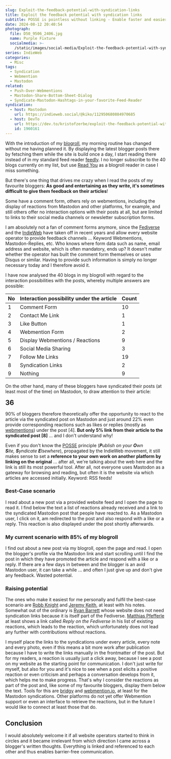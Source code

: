```yaml
---
slug: Exploit-the-feedback-potential-with-syndication-links
title: Exploit the feedback potential with syndication links
subtitle: POSSE is pointless without linking - Enable faster and easier feedback on your website
date: 2024-08-12 20:40:54
photograph:
  file: D50_9506_2406.jpg
  name: Purple Fixture
  socialmedia: >-
    /static/images/social-media/Exploit-the-feedback-potential-with-syndication-links.png
series: IndieWeb
categories:
  - Misc
tags:
  - Syndication
  - Webmention
  - Mastodon
related:
  - Push-Over-Webmentions
  - Mastodon-Share-Bottom-Sheet-Dialog
  - Syndicate-Mastodon-Hashtags-in-your-favorite-Feed-Reader
syndication:
  - host: Mastodon
    url: https://indieweb.social/@kiko/112950680884970685
  - host: DevTo
    url: https://dev.to/kristofzerbe/exploit-the-feedback-potential-with-syndication-links-42oh
    id: 1960161
---
```


With the introduction of my [blogroll](/blogroll/), my morning routine has changed without me having planned it. By displaying the latest blogger posts there by fetsching them while the site is build once a day, I start reading there instead of in my standard feed reader [feedly](https://feedly.com/). I no longer subscribe to the 40 blogs currently on my list, but use [Read You](https://github.com/Ashinch/ReadYou) as a blogroll reader in case I miss something. 

But there's one thing that drives me crazy when I read the posts of my favourite bloggers: **As good and entertaining as they write, it's sometimes difficult to give them feedback on their articles**!

Some have a comment form, others rely on webmentions, including the display of reactions from Mastodon and other platforms, for example, and still others offer no interaction options with their posts at all, but are limited to links to their social media channels or newsletter subscription forms.

<!-- more -->

I am absolutely not a fan of comment forms anymore, since the [Fediverse](https://en.wikipedia.org/wiki/Fediverse) and the [IndieWeb](https://indieweb.org/) have taken off in recent years and allow every website operator to provide feedback channels ... Keyword Webmentions, Mastodon-Replies, etc. Who knows where form data such as name, email address and website, which is often mandatory, ends up? It doesn't matter whether the operator has built the comment form themselves or uses Disqus or similar. Having to provide such information is simply no longer necessary today and I therefore avoid it. 

I have now analysed the 40 blogs in my blogroll with regard to the interaction possibilities with the posts, whereby multiple answers are possible:

| No  | Interaction possibility under the article | Count |
| --- | ----------------------------------------- | ----- |
| 1   | Comment Form                              | 10    |
| 2   | Contact Me Link                           | 1     |
| 3   | Like Button                               | 1     |
| 4   | Webmention Form                           | 2     |
| 5   | Display Webmentions / Reactions           | 9     |
| 6   | Social Media Sharing                      | 3     |
| 7   | Follow Me Links                           | 19    |
| 8   | Syndication Links                         | 2     |
| 9   | Nothing                                   | 9     |

On the other hand, many of these bloggers have syndicated their posts (at least most of the time) on Mastodon, to draw attention to their article:

<span style="font-weight:bold;font-size:150%">36</span>

90% of bloggers therefore theoretically offer the opportunity to react to the article via the syndicated post on Mastodon and just around 22% even provide corresponding reactions such as likes or replies (mostly as [webmentions](https://indieweb.org/Webmention)) under the post \[4\]. **But only 5% link from their article to the syndicated post \[8\]** ... and I don't understand why!

Even if you don't know the [POSSE](https://indieweb.org/POSSE) principle (_**P**ublish on your **O**wn **S**ite, **S**yndicate **E**lsewhere_), propagated by the IndieWeb movement, it still makes sense to set a **reference to your own work on another platform by linking on the original** ... after all, we're talking about the web here and the link is still its most powerful tool. After all, not everyone uses Mastodon as a gateway for browsing and reading, but often it is the website via which articles are accessed initially. Keyword: RSS feeds!

### Best-Case scenario

I read about a new post via a provided website feed and I open the page to read it. I find below the text a list of reactions already received and a link to the syndicated Mastodon post that people have reacted to. As a Mastodon user, I click on it, am redirected to the post and also respond with a like or a reply. This reaction is also displayed under the post shortly afterwards.

### My current scenario with 85% of my blogroll

I find out about a new post via my blogroll, open the page and read. I open the blogger's profile via the Mastodon link and start scrolling until I find the post in which they have promoted the article and respond with a like or a reply. 
If there are a few days in between and the blogger is an avid Mastodon user, it can take a while ... and often I just give up and don't give any feedback. Wasted potential.

### Raising potential

The ones who make it easiest for me personally and fulfil the best-case scenario are [Robb Knight](https://rknight.me/) and [Jeremy Keith](https://adactio.com/), at least with his notes. Somewhat out of the ordinary is [Ryan Barrett](https://snarfed.org/) whose website does not need syndication links because it is itself part of the Fediverse. [Matthias Pfefferle](https://notiz.blog) at least shows a link called *Reply on the Fediverse* in his list of existing reactions, which leads to the reaction, which unfortunately does not lead any further with contributions without reactions. 

I myself place the links to the syndications under every article, every note and every photo, even if this means a bit more work after publication because I have to write the links manually in the frontmatter of the post. But for my readers, a reaction is usually just a click away, because I see a post on my website as the starting point for communication. I don't just write for myself, but also for you and it's nice to see when a post elicits a positive reaction or even criticism and perhaps a conversation develops from it, which helps me to make progress. That's why I consider the reactions as part of the post and, like some of my favourite bloggers, display them below the text. Tools for this are [bridgy](https://brid.gy/) and [webmention.io](https://webmention.io/), at least for the Mastodon syndications. Other platforms do not yet offer Webmention support or even an interface to retrieve the reactions, but in the future I would like to connect at least those that do.

## Conclusion

I would absolutely welcome it if all website operators started to think in circles and it became irrelevant from which direction I came across a blogger's written thoughts. Everything is linked and referenced to each other and thus enables barrier-free communication.
